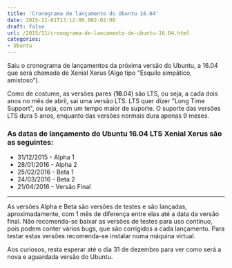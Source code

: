 ```yaml
---
title: 'Cronograma de lançamento do Ubuntu 16.04'
date: 2015-11-01T13:12:00.002-02:00
draft: false
url: /2015/11/cronograma-de-lancamento-do-ubuntu-16.04.html
categories: 
- Ubuntu
---
```


Saiu o cronograma de lançamentos da próxima versão do Ubuntu, a 16.04 que será chamada de Xenial Xerus (Algo tipo "Esquilo simpático, amistoso").  
  
Como de costume, as versões pares (**16**.04) são LTS, ou seja, a cada dois anos no mês de abril, sai uma versão LTS. LTS quer dizer "Long Time Support", ou seja, com um tempo maior de suporte. O suporte das versões LTS dura 5 anos, enquanto das versões normais dura apenas 9 meses.

  

### As datas de lançamento do Ubuntu 16.04 LTS Xenial Xerus são as seguintes:

  

*   31/12/2015 - Alpha 1
*   28/01/2016 - Alpha 2
*   25/02/2016 - Beta 1
*   24/03/2016 - Beta 2
*   21/04/2016 - Versão Final


-----------------------------------------------------------------------------------------------------------------------------------

  
As versões Alpha e Beta são versões de testes e são lançadas, aproximadamente, com 1 mês de diferença entre elas até a data da versão final. Não recomenda-se baixar as versões de testes para uso contínuo, pois podem conter vários bugs, que são corrigidos a cada lançamento. Para testar estas versões recomenda-se instalar numa máquina virtual.  
  
Aos curiosos, resta esperar até o dia 31 de dezembro para ver como será a nova e aguardada versão do Ubuntu.

